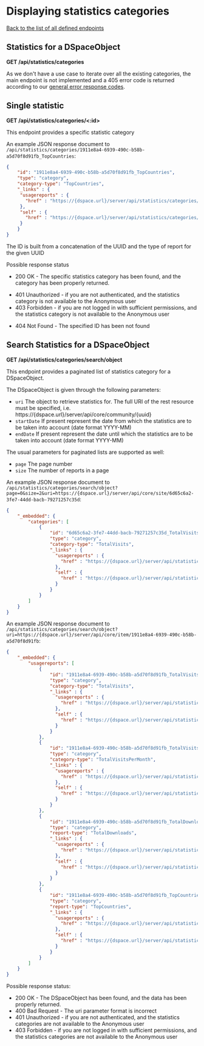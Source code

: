# Displaying statistics categories
[Back to the list of all defined endpoints](endpoints.md)

## Statistics for a DSpaceObject
**GET /api/statistics/categories**

As we don't have a use case to iterate over all the existing categories, the main endpoint is not implemented and a 405 error code is returned according to our [general error response codes](README.md#Error-codes).

## Single statistic
**GET /api/statistics/categories/<:id>**

This endpoint provides a specific statistic category

An example JSON response document to `/api/statistics/categories/1911e8a4-6939-490c-b58b-a5d70f8d91fb_TopCountries`:
```json
{
    "id": "1911e8a4-6939-490c-b58b-a5d70f8d91fb_TopCountries",
    "type": "category",
    "category-type": "TopCountries",
    "_links" : {
     "usagereports" : {
       "href" : "https://{dspace.url}/server/api/statistics/categories/1911e8a4-6939-490c-b58b-a5d70f8d91fb_TopCountries/usagereports"
     },
     "self" : {
       "href" : "https://{dspace.url}/server/api/statistics/categories/1911e8a4-6939-490c-b58b-a5d70f8d91fb_TopCountries"
     }
    }
}
```

The ID is built from a concatenation of the UUID and the type of report for the given UUID

Possible response status

- 200 OK - The specific statistics category has been found, and the category has been properly returned.
* 401 Unauthorized - if you are not authenticated, and the statistics category is not available to the Anonymous user
* 403 Forbidden - if you are not logged in with sufficient permissions, and the statistics category is not available to the Anonymous user
- 404 Not Found - The specified ID has been not found

## Search Statistics for a DSpaceObject
**GET /api/statistics/categories/search/object**

This endpoint provides a paginated list of statistics category for a DSpaceObject. 

The DSpaceObject is given through the following parameters:
- `uri` The object to retrieve statistics for. The full URI of the rest resource must be specified, i.e. https://{dspace.url}/server/api/core/community/{uuid}
- `startDate` If present represent the date from which the statistics are to be taken into account (date format YYYY-MM)
- `endDate` If present represent the date until which the statistics are to be taken into account (date format YYYY-MM)

The usual parameters for paginated lists are supported as well:
- `page` The page number 
- `size` The number of reports in a page

An example JSON response document to `/api/statistics/categories/search/object?page=0&size=2&uri=https://{dspace.url}/server/api/core/site/6d65c6a2-3fe7-44dd-bacb-79271257c35d`:

```json
{
    "_embedded": {
        "categories": [
            {
                "id": "6d65c6a2-3fe7-44dd-bacb-79271257c35d_TotalVisits",
                "type": "category",
                "category-type": "TotalVisits",
                "_links" : {
                  "usagereports" : {
                    "href" : "https://{dspace.url}/server/api/statistics/categories/6d65c6a2-3fe7-44dd-bacb-79271257c35d_TotalVisits/usagereports"
                  },
                  "self" : {
                    "href" : "https://{dspace.url}/server/api/statistics/categories/6d65c6a2-3fe7-44dd-bacb-79271257c35d_TotalVisits"
                  }
                }
            }
        ]
    }
}
```

An example JSON response document to `/api/statistics/categories/search/object?uri=https://{dspace.url}/server/api/core/item/1911e8a4-6939-490c-b58b-a5d70f8d91fb`:

```json
{
    "_embedded": {
        "usagereports": [
            {
                "id": "1911e8a4-6939-490c-b58b-a5d70f8d91fb_TotalVisits",
                "type": "category",
                "category-type": "TotalVisits",
                "_links" : {
                  "usagereports" : {
                    "href" : "https://{dspace.url}/server/api/statistics/categories/1911e8a4-6939-490c-b58b-a5d70f8d91fb_TotalVisits/usagereports"
                  },
                  "self" : {
                    "href" : "https://{dspace.url}/server/api/statistics/categories/1911e8a4-6939-490c-b58b-a5d70f8d91fb_TotalVisits"
                  }
                }
            },
            {
                "id": "1911e8a4-6939-490c-b58b-a5d70f8d91fb_TotalVisitsPerMonth",
                "type": "category",
                "category-type": "TotalVisitsPerMonth",
                "_links" : {
                  "usagereports" : {
                    "href" : "https://{dspace.url}/server/api/statistics/categories/1911e8a4-6939-490c-b58b-a5d70f8d91fb_TotalVisitsPerMonth/usagereports"
                  },
                  "self" : {
                    "href" : "https://{dspace.url}/server/api/statistics/categories/1911e8a4-6939-490c-b58b-a5d70f8d91fb_TotalVisitsPerMonth"
                  }
                }
            },
            {
                "id": "1911e8a4-6939-490c-b58b-a5d70f8d91fb_TotalDownloads",
                "type": "category",
                "report-type": "TotalDownloads",
                "_links" : {
                  "usagereports" : {
                    "href" : "https://{dspace.url}/server/api/statistics/categories/1911e8a4-6939-490c-b58b-a5d70f8d91fb_TotalDownloads/usagereports"
                  },
                  "self" : {
                    "href" : "https://{dspace.url}/server/api/statistics/categories/1911e8a4-6939-490c-b58b-a5d70f8d91fb_TotalDownloads"
                  }
                }
            },
            {
                "id": "1911e8a4-6939-490c-b58b-a5d70f8d91fb_TopCountries",
                "type": "category",
                "report-type": "TopCountries",
                "_links" : {
                  "usagereports" : {
                    "href" : "https://{dspace.url}/server/api/statistics/categories/1911e8a4-6939-490c-b58b-a5d70f8d91fb_TopCountries/usagereports"
                  },
                  "self" : {
                    "href" : "https://{dspace.url}/server/api/statistics/categories/1911e8a4-6939-490c-b58b-a5d70f8d91fb_TopCountries"
                  }
                }
            }
        ]
    }
}
```

Possible response status:
* 200 OK - The DSpaceObject has been found, and the data has been properly returned.
* 400 Bad Request - The uri parameter format is incorrect
* 401 Unauthorized - if you are not authenticated, and the statistics categories are not available to the Anonymous user
* 403 Forbidden - if you are not logged in with sufficient permissions, and the statistics categories are not available to the Anonymous user
